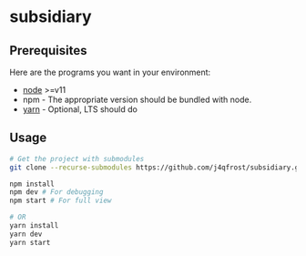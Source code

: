 # subsidiary

## Prerequisites

Here are the programs you want in your environment:
* [node](https://nodejs.org/en/) >=v11
* npm - The appropriate version should be bundled with node.
* [yarn](https://yarnpkg.com/en/docs/install) - Optional, LTS should do

## Usage

```bash
# Get the project with submodules
git clone --recurse-submodules https://github.com/j4qfrost/subsidiary.git
```

```bash
npm install
npm dev # For debugging
npm start # For full view

# OR
yarn install
yarn dev 
yarn start
```